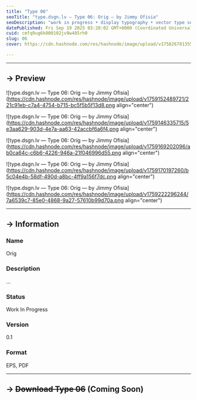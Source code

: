 ```yaml
---
title: "Type 06"
seoTitle: "type.dsgn.lv — Type 06: Orig — by Jimmy Ofisia"
seoDescription: "work in progress • display typography • vector type set • freely downloadable materials • creative commons licensed • by Jimmy Ofisia"
datePublished: Fri Sep 19 2025 03:20:02 GMT+0000 (Coordinated Universal Time)
cuid: cmfq9ug6k000102jv9w485rh0
slug: 06
cover: https://cdn.hashnode.com/res/hashnode/image/upload/v1758267813553/0c5251f8-49f8-40ff-9950-0d6507b77e63.png

---
```


---

## → Preview

![type.dsgn.lv — Type 06: Orig — by Jimmy Ofisia](https://cdn.hashnode.com/res/hashnode/image/upload/v1759152489721/221c91eb-c7a4-4754-b715-bc5f5b5f13d8.png align="center")

![type.dsgn.lv — Type 06: Orig — by Jimmy Ofisia](https://cdn.hashnode.com/res/hashnode/image/upload/v1759146335715/5e3aa629-903d-4e7a-aa63-42accbf6a6f4.png align="center")

![type.dsgn.lv — Type 06: Orig — by Jimmy Ofisia](https://cdn.hashnode.com/res/hashnode/image/upload/v1759169202096/ab0ca64c-c6b6-4226-946a-21f046996d55.png align="center")

![type.dsgn.lv — Type 06: Orig — by Jimmy Ofisia](https://cdn.hashnode.com/res/hashnode/image/upload/v1759170197260/b5c04e4b-58df-490d-a8bc-4ff9a156f7dc.png align="center")

![type.dsgn.lv — Type 06: Orig — by Jimmy Ofisia](https://cdn.hashnode.com/res/hashnode/image/upload/v1759222296244/7a6539c7-85e0-4868-9a27-57610b99d70a.png align="center")

---

## → Information

### Name

Orig

### Description

…

### Status

Work In Progress

### Version

0.1

### Format

EPS, PDF

---

## → **<s>Download Type 06</s> (Coming Soon)**